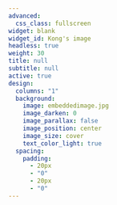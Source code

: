 ```yaml
---
advanced:
  css_class: fullscreen
widget: blank
widget_id: Kong's image
headless: true
weight: 30
title: null
subtitle: null
active: true
design:
  columns: "1"
  background:
    image: embeddedimage.jpg
    image_darken: 0
    image_parallax: false
    image_position: center
    image_size: cover
    text_color_light: true
  spacing:
    padding:
      - 20px
      - "0"
      - 20px
      - "0"
---
```

